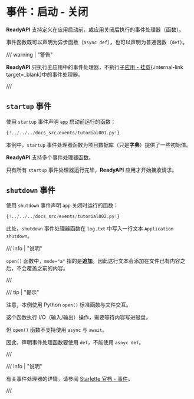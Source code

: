 # 事件：启动 - 关闭

**ReadyAPI** 支持定义在应用启动前，或应用关闭后执行的事件处理器（函数）。

事件函数既可以声明为异步函数（`async def`），也可以声明为普通函数（`def`）。

/// warning | "警告"

**ReadyAPI** 只执行主应用中的事件处理器，不执行[子应用 - 挂载](sub-applications.md){.internal-link target=_blank}中的事件处理器。

///

## `startup` 事件

使用 `startup` 事件声明 `app` 启动前运行的函数：

```Python hl_lines="8"
{!../../../docs_src/events/tutorial001.py!}
```

本例中，`startup` 事件处理器函数为项目数据库（只是**字典**）提供了一些初始值。

**ReadyAPI** 支持多个事件处理器函数。

只有所有 `startup` 事件处理器运行完毕，**ReadyAPI** 应用才开始接收请求。

## `shutdown` 事件

使用 `shutdown` 事件声明 `app` 关闭时运行的函数：

```Python hl_lines="6"
{!../../../docs_src/events/tutorial002.py!}
```

此处，`shutdown` 事件处理器函数在 `log.txt` 中写入一行文本 `Application shutdown`。

/// info | "说明"

`open()` 函数中，`mode="a"` 指的是**追加**。因此这行文本会添加在文件已有内容之后，不会覆盖之前的内容。

///

/// tip | "提示"

注意，本例使用 Python `open()` 标准函数与文件交互。

这个函数执行 I/O（输入/输出）操作，需要等待内容写进磁盘。

但 `open()` 函数不支持使用 `async` 与 `await`。

因此，声明事件处理函数要使用 `def`，不能使用 `asnyc def`。

///

/// info | "说明"

有关事件处理器的详情，请参阅 <a href="https://www.starlette.io/events/" class="external-link" target="_blank">Starlette 官档 - 事件</a>。

///
